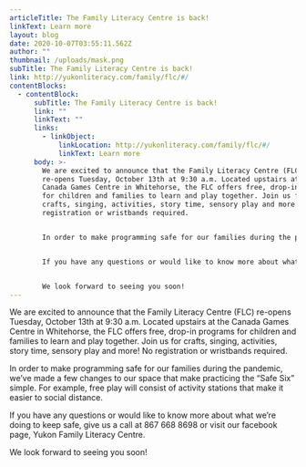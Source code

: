 ```yaml
---
articleTitle: The Family Literacy Centre is back!
linkText: Learn more
layout: blog
date: 2020-10-07T03:55:11.562Z
author: ""
thumbnail: /uploads/mask.png
subTitle: The Family Literacy Centre is back!
link: http://yukonliteracy.com/family/flc/#/
contentBlocks:
  - contentBlock:
      subTitle: The Family Literacy Centre is back!
      link: ""
      linkText: ""
      links:
        - linkObject:
            linkLocation: http://yukonliteracy.com/family/flc/#/
            linkText: Learn more
      body: >-
        We are excited to announce that the Family Literacy Centre (FLC)
        re-opens Tuesday, October 13th at 9:30 a.m. Located upstairs at the
        Canada Games Centre in Whitehorse, the FLC offers free, drop-in programs
        for children and families to learn and play together. Join us for
        crafts, singing, activities, story time, sensory play and more! No
        registration or wristbands required.


        In order to make programming safe for our families during the pandemic, we’ve made a few changes to our space that make practicing the “Safe Six” simple. For example, free play will consist of activity stations that make it easier to social distance.


        If you have any questions or would like to know more about what we’re doing to keep safe, give us a call at 867 668 8698 or visit our facebook page, Yukon Family Literacy Centre.


        We look forward to seeing you soon!
---
```

We are excited to announce that the Family Literacy Centre (FLC) re-opens Tuesday, October 13th at 9:30 a.m. Located upstairs at the Canada Games Centre in Whitehorse, the FLC offers free, drop-in programs for children and families to learn and play together. Join us for crafts, singing, activities, story time, sensory play and more! No registration or wristbands required.

In order to make programming safe for our families during the pandemic, we’ve made a few changes to our space that make practicing the “Safe Six” simple. For example, free play will consist of activity stations that make it easier to social distance.

If you have any questions or would like to know more about what we’re doing to keep safe, give us a call at 867 668 8698 or visit our facebook page, Yukon Family Literacy Centre.

We look forward to seeing you soon!